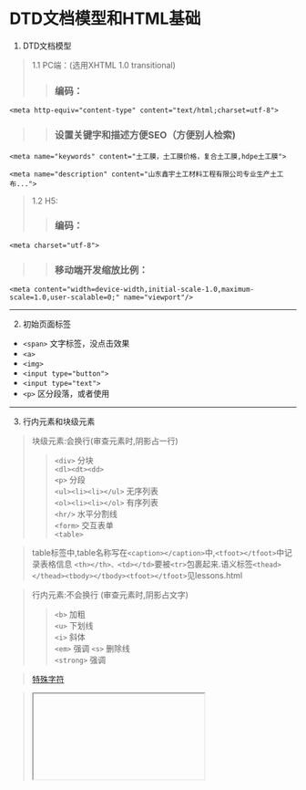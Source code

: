 # DTD文档模型和HTML基础
1. DTD文档模型
> 1.1 PC端：(选用XHTML 1.0 transitional)
>> ### 编码：   
`<meta http-equiv="content-type" content="text/html;charset=utf-8">` 
>> ### 设置关键字和描述方便SEO（方便别人检索)   

`<meta name="keywords" content="土工膜，土工膜价格，复合土工膜,hdpe土工膜">`

`<meta name="description" content="山东鑫宇土工材料工程有限公司专业生产土工布...">`

> 1.2 H5:  
>> ### 编码：
`<meta charset="utf-8">`  
>> ### 移动端开发缩放比例：  
`<meta content="width=device-width,initial-scale-1.0,maximum-scale=1.0,user-scalable=0;" name="viewport"/>`  

---
2. 初始页面标签
* `<span>` 文字标签，没点击效果
* `<a>` 
* `<img>`
* `<input type="button">`
* `<input type="text">`
* `<p>` 区分段落，或者使用<br>   

---
3. 行内元素和块级元素   
> 块级元素:会换行(审查元素时,阴影占一行)
>> `<div>` 分块  
   `<dl><dt><dd>`  
   `<p>` 分段  
   `<ul><li><li></ul>` 无序列表  
   `<ol><li><li></ol>` 有序列表  
   `<hr/>`  水平分割线  
   `<form>` 交互表单  
   `<table>`  

 > table标签中,table名称写在`<caption></caption>`中,`<tfoot></tfoot>`中记录表格信息
   `<th></th>、<td></td>`要被`<tr>`包裹起来.语义标签`<thead></thead><tbody></tbody><tfoot></tfoot>`见lessons.html

> 行内元素:不会换行 (审查元素时,阴影占文字)  
>> `<b>`  加粗  
   `<u>`  下划线  
   `<i>`  斜体  
   `<em>` 强调
   `<s>`  删除线  
   `<strong>`  强调

> [特殊字符](http://www.jb51.net/onlineread/htmlchar.htm)

> <iframe>  加载别url的页面到本标签
4. 语义化标签  
> HX:   标题   
  P:    段落  
  ..
5. HTML表单元素
